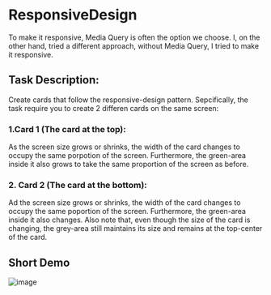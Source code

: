 # ResponsiveDesign
To make it responsive, Media Query is often the option we choose. I, on the other hand, tried a different approach, without Media Query, I tried to make it responsive. 

## Task Description:
Create cards that follow the responsive-design pattern. Sepcifically, the task require you to create 2 differen cards on the same screen:
### 1.Card 1 (The card at the top):
As the screen size grows or shrinks, the width of the card changes to occupy the same porpotion of the screen. Furthermore, the green-area inside it also grows to take the same proportion of the screen as before.

### 2. Card 2 (The card at the bottom):
Ad the screen size grows or shrinks, the width of the card changes to occupy the same poportion of the screen. Furthermore, the green-area inside it also changes. Also note that, even though the size of the card is changing, the grey-area still maintains its size and remains at the top-center of the card.

## Short Demo
![image](https://user-images.githubusercontent.com/91458749/235299067-ea16964d-2e84-45d4-94e5-4de725b1f4c0.png)


